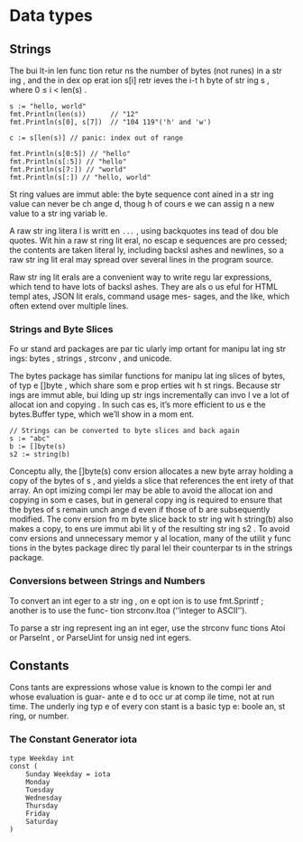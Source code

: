 Data types
==========

## Strings

The bui lt-in len func tion retur ns the number of bytes (not runes) in a str ing , and the in dex
op erat ion s[i] retr ieves the i-t h byte of str ing s , where 0 ≤ i < len(s) .

```golang
s := "hello, world"    
fmt.Println(len(s))      // "12"
fmt.Println(s[0], s[7])  // "104 119"('h' and 'w') 

c := s[len(s)] // panic: index out of range

fmt.Println(s[0:5]) // "hello"
fmt.Println(s[:5]) // "hello"
fmt.Println(s[7:]) // "world"
fmt.Println(s[:]) // "hello, world" 
```

St ring values are immut able: the byte sequence cont ained in a str ing value can never be
ch ange d, thoug h of cours e we can assig n a new value to a str ing variab le.

A raw str ing litera l is writt en `...` , using backquotes ins tead of dou ble quotes. Wit hin a raw
st ring lit eral, no escap e sequences are pro cessed; the contents are taken literal ly, including
backsl ashes and newlines, so a raw str ing lit eral may spread over several lines in the program
source.

Raw str ing lit erals are a convenient way to write regu lar expressions, which tend to have lots of
backsl ashes. They are als o us eful for HTML templ ates, JSON lit erals, command usage mes-
sages, and the like, which often extend over multiple lines.

### Strings and Byte Slices

Fo ur stand ard packages are par tic ularly imp ortant for manipu lat ing str ings: bytes , strings ,
strconv , and unicode.

The bytes package has similar functions for manipu lat ing slices of bytes, of typ e []byte ,
which share som e prop erties wit h st rings. Because str ings are immut able, bui lding up str ings
incrementally can invo l ve a lot of allocat ion and copying . In such cas es, it’s more efficient to
us e the bytes.Buffer type, which we’ll show in a mom ent.

```golang
// Strings can be converted to byte slices and back again
s := "abc"
b := []byte(s)
s2 := string(b)
```

Conceptu ally, the []byte(s) conv ersion allocates a new byte array holding a copy of the bytes
of s , and yields a slice that references the ent irety of that array. An opt imizing compi ler may
be able to avoid the allocat ion and copying in som e cases, but in general copy ing is required to
ensure that the bytes of s remain unch ange d even if those of b are subsequently modified. The
conv ersion fro m byte slice back to str ing wit h string(b) also makes a copy, to ens ure
immut abi lit y of the resulting str ing s2 .
To avoid conv ersions and unnecessary memor y al location, many of the utilit y func tions in the
bytes package direc tly paral lel their counterpar ts in the strings package.

### Conversions between Strings and Numbers

To convert an int eger to a str ing , on e opt ion is to use fmt.Sprintf ; another is to use the func-
tion strconv.Itoa (‘‘integer to ASCII’’).

To parse a str ing represent ing an int eger, use the strconv func tions Atoi or ParseInt , or
ParseUint for unsig ned int egers.

## Constants

Cons tants are expressions whose value is known to the compi ler and whose evaluation is guar-
ante e d to occ ur at comp ile time, not at run time. The underly ing typ e of every con stant is a
basic typ e: boole an, st ring, or number.

### The Constant Generator iota

```golang
type Weekday int
const (
    Sunday Weekday = iota
    Monday
    Tuesday
    Wednesday
    Thursday
    Friday
    Saturday
)
```